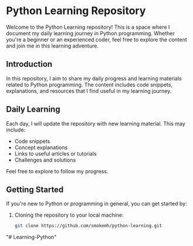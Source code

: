 # Python Learning Repository

Welcome to the Python Learning repository! This is a space where I document my daily learning journey in Python programming. Whether you're a beginner or an experienced coder, feel free to explore the content and join me in this learning adventure.

## Introduction

In this repository, I aim to share my daily progress and learning materials related to Python programming. The content includes code snippets, explanations, and resources that I find useful in my learning journey.

## Daily Learning

Each day, I will update the repository with new learning material. This may include:

- Code snippets
- Concept explanations
- Links to useful articles or tutorials
- Challenges and solutions

Feel free to explore to follow my progress.

## Getting Started

If you're new to Python or programming in general, you can get started by:

1. Cloning the repository to your local machine:
   ```bash
   git clone https://github.com/smokemh/python-learning.git
"# Learning-Python" 
